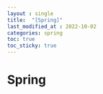 ```yaml
---
layout : single
title:  "[Spring]"
last_modified_at : 2022-10-02
categories: spring
toc: true
toc_sticky: true
---
```


# Spring














